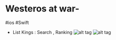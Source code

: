 # Westeros at war-
#ios #Swift 
- List Kings  : Search , Ranking
![alt tag](http://i.giphy.com/Mc7fkN5p0SFPi.gif)
![alt tag](http://i.giphy.com/5F4yVXV0XpMeQ.gif)
